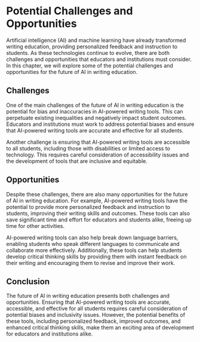 Potential Challenges and Opportunities
===========================================================================

Artificial intelligence (AI) and machine learning have already transformed writing education, providing personalized feedback and instruction to students. As these technologies continue to evolve, there are both challenges and opportunities that educators and institutions must consider. In this chapter, we will explore some of the potential challenges and opportunities for the future of AI in writing education.

Challenges
----------

One of the main challenges of the future of AI in writing education is the potential for bias and inaccuracies in AI-powered writing tools. This can perpetuate existing inequalities and negatively impact student outcomes. Educators and institutions must work to address potential biases and ensure that AI-powered writing tools are accurate and effective for all students.

Another challenge is ensuring that AI-powered writing tools are accessible to all students, including those with disabilities or limited access to technology. This requires careful consideration of accessibility issues and the development of tools that are inclusive and equitable.

Opportunities
-------------

Despite these challenges, there are also many opportunities for the future of AI in writing education. For example, AI-powered writing tools have the potential to provide more personalized feedback and instruction to students, improving their writing skills and outcomes. These tools can also save significant time and effort for educators and students alike, freeing up time for other activities.

AI-powered writing tools can also help break down language barriers, enabling students who speak different languages to communicate and collaborate more effectively. Additionally, these tools can help students develop critical thinking skills by providing them with instant feedback on their writing and encouraging them to revise and improve their work.

Conclusion
----------

The future of AI in writing education presents both challenges and opportunities. Ensuring that AI-powered writing tools are accurate, accessible, and effective for all students requires careful consideration of potential biases and inclusivity issues. However, the potential benefits of these tools, including personalized feedback, improved outcomes, and enhanced critical thinking skills, make them an exciting area of development for educators and institutions alike.
